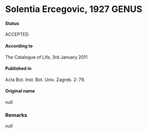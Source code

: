 Solentia Ercegovic, 1927 GENUS
=======

#### Status
ACCEPTED

#### According to
The Catalogue of Life, 3rd January 2011

#### Published in
Acta Bot. Inst. Bot. Univ. Zagreb. 2: 79.

#### Original name
null

### Remarks
null
